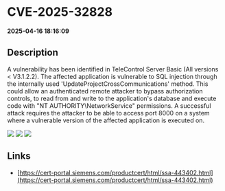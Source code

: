 # CVE-2025-32828

**2025-04-16 18:16:09**

## Description
A vulnerability has been identified in TeleControl Server Basic (All versions < V3.1.2.2). The affected application is vulnerable to SQL injection through the internally used 'UpdateProjectCrossCommunications' method. This could allow an authenticated remote attacker to bypass authorization controls, to read from and write to the application's database and execute code with "NT AUTHORITY\NetworkService" permissions. A successful attack requires the attacker to be able to access port 8000 on a system where a vulnerable version of the affected application is executed on.

![](https://img.shields.io/static/v1?label=Score&message=8.7&color=red)
![](https://img.shields.io/static/v1?label=Severity&message=HIGH&color=red)
![](https://img.shields.io/static/v1?label=CWE&message=SQL&color=green)

## Links
- [https://cert-portal.siemens.com/productcert/html/ssa-443402.html](https://cert-portal.siemens.com/productcert/html/ssa-443402.html)
